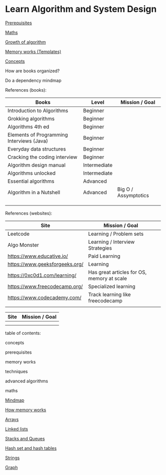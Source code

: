 # Learn Algorithm and System Design

[Prerequisites](Learn%20Algorithm%20and%20System%20Design%208f7e03f7c2ac4522bd08bc616346b035/Prerequisites%20e6bf910a599146caa950ecb21d995f49.md)

[Maths](Learn%20Algorithm%20and%20System%20Design%208f7e03f7c2ac4522bd08bc616346b035/Maths%203ecd7b22aecf48bea891a89035403928.md)

[Growth of algorithm](Learn%20Algorithm%20and%20System%20Design%208f7e03f7c2ac4522bd08bc616346b035/Growth%20of%20algorithm%20a153d98efb454e7eb9be9b46f6ce8dba.md)

[Memory works (Templates)](Learn%20Algorithm%20and%20System%20Design%208f7e03f7c2ac4522bd08bc616346b035/Memory%20works%20(Templates)%201b5f9eb535604f3ca4caffb10d26c4fd.md)

[Concepts](Learn%20Algorithm%20and%20System%20Design%208f7e03f7c2ac4522bd08bc616346b035/Concepts%209f75849deb034214a06a1ec9a34aa833.md)

How are books organized?

Do a dependency mindmap

References (books):

| Books | Level | Mission / Goal |
| --- | --- | --- |
| Introduction to Algorithms | Beginner |  |
| Grokking algorithms | Beginner |  |
| Algorithms 4th ed | Beginner |  |
| Elements of Programming Interviews (Java) | Beginner |  |
| Everyday data structures | Beginner |  |
| Cracking the coding interview | Beginner |  |
| Algorithm design manual | Intermediate |  |
| Algorithms unlocked | Intermediate |  |
| Essential algorithms | Advanced |  |
| Algorithm in a Nutshell | Advanced | Big O / Assymptotics |
|  |  |  |
|  |  |  |
|  |  |  |

References (websites):

| Site | Mission / Goal |  |
| --- | --- | --- |
| Leetcode | Learning / Problem sets |  |
| Algo Monster | Learning / Interview Strategies |  |
| https://www.educative.io/ | Paid Learning |  |
| https://www.geeksforgeeks.org/ | Learning |  |
| https://0xc0d1.com/learning/ | Has great articles for OS, memory at scale |  |
| https://www.freecodecamp.org/ | Specialized learning |  |
| https://www.codecademy.com/ | Track learning like freecodecamp |  |
|  |  |  |

| Site | Mission / Goal |
| --- | --- |
|  |  |
|  |  |

table of contents:

concepts

prerequisites

memory works

techniques

advanced algorithms

maths

[Mindmap](Learn%20Algorithm%20and%20System%20Design%208f7e03f7c2ac4522bd08bc616346b035/Mindmap%20d467ef9dbcbf4e9199185ee2e24fbfc6.md)

[How memory works](Learn%20Algorithm%20and%20System%20Design%208f7e03f7c2ac4522bd08bc616346b035/How%20memory%20works%203253549e089144d6abc474613b211d9d.md)

[Arrays](Learn%20Algorithm%20and%20System%20Design%208f7e03f7c2ac4522bd08bc616346b035/Arrays%2016bbe73bda354c0a87f3c3b4b035311a.md)

[Linked lists](Learn%20Algorithm%20and%20System%20Design%208f7e03f7c2ac4522bd08bc616346b035/Linked%20lists%209fbed74c913c45c2b90d4c1646b02e4f.md)

[Stacks and Queues](Learn%20Algorithm%20and%20System%20Design%208f7e03f7c2ac4522bd08bc616346b035/Stacks%20and%20Queues%203a1c4a97bc79443197f6e07896bb680a.md)

[Hash set and hash tables](Learn%20Algorithm%20and%20System%20Design%208f7e03f7c2ac4522bd08bc616346b035/Hash%20set%20and%20hash%20tables%20e3aa53c458cb480d843af0e5d538d817.md)

[Strings](Learn%20Algorithm%20and%20System%20Design%208f7e03f7c2ac4522bd08bc616346b035/Strings%208431abab83564ff8844623883b0c886a.md)

[Graph](Learn%20Algorithm%20and%20System%20Design%208f7e03f7c2ac4522bd08bc616346b035/Graph%2097d531f029ef4678a231776b2395bf7a.md)